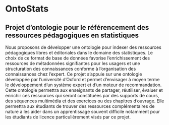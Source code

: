 # OntoStats
## Projet d’ontologie pour le référencement des ressources pédagogiques en statistiques

Nous proposons de développer une ontologie pour indexer des ressources pédagogiques libres et éditoriales dans le domaine des statistiques. Le choix de ce format de base de données favorise l’enrichissement des ressources de métadonnées signifiantes pour les usagers et une structuration des connaissances conforme à l’organisation des connaissances chez l’expert. Ce projet s’appuie sur une ontologie développée par l’université d’Oxford et permet d’envisager à moyen terme le développement d’un système expert et d’un moteur de recommandation. Cette ontologie permettra aux enseignants de partager, réutiliser, évaluer et enrichir ces ressources qui seront constituées par des supports de cours, des séquences multimédia et des exercices ou des chapitres d’ouvrage. Elle permettra aux étudiants de trouver des ressources complémentaires de nature à les aider dans un apprentissage souvent difficile notamment pour les étudiants de licence particulièrement visés par ce projet.
